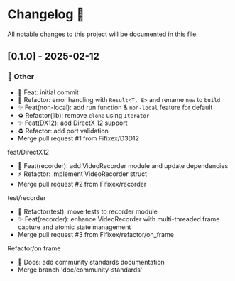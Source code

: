 # Changelog 🍝

All notable changes to this project will be documented in this file.

## [0.1.0] - 2025-02-12

### 💼 Other

- 🎉 Feat: initial commit
- 🥅 Refactor: error handling with `Result<T, E>` and rename `new` to `build`
- ✨ Feat(non-local): add run function & `non-local` feature for default
- ♻️ Refactor(lib): remove `clone` using `Iterator`
- ✨ Feat(DX12): add DirectX 12 support
- ♻️ Refactor: add port validation
- Merge pull request #1 from Fifixex/D3D12

feat/DirectX12
- :test_tube: Feat(recorder): add VideoRecorder module and update dependencies
- ⚡️ Refactor: implement VideoRecorder struct
- Merge pull request #2 from Fifixex/recorder

test/recorder
- 🧪 Refactor(test): move tests to recorder module
- ✨ Feat(recorder): enhance VideoRecorder with multi-threaded frame capture and atomic state management
- Merge pull request #3 from Fifixex/refactor/on_frame

Refactor/on frame
- 📝 Docs: add community standards documentation
- Merge branch 'doc/community-standards'

<!-- generated by git-cliff -->
